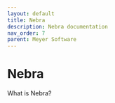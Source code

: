 ```yaml
---
layout: default
title: Nebra
description: Nebra documentation
nav_order: 7
parent: Meyer Software
---
```


# Nebra

What is Nebra?